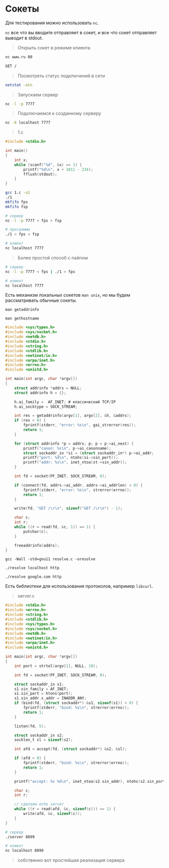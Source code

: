 # Сокеты

Для тестирования можно использовать `nc`.

`nc` все что вы вводите отправляет в сокет, и все что сокет отправляет выводит в stdout.

> Открыть сокет в режиме клиента
```bash
nc www.ru 80

GET /
```
> Посмотреть статус подключений в сети
```bash
netstat -atn
```

> Запускаем сервер
```bash
nc -l -p 7777
```

> Подключаемся к созданному серверу
```bash
nc -6 localhost 7777
```

> 1.c

```c
#include <stdio.h>

int main()
{
    int x;
    while (scanf("%d", &x) == 1) {
        printf("%d\n", x + 1011 - 234);
        fflush(stdout);
    }
}
```

```bash
gcc 1.c -o1
./1
mkfifo fps
mkfifo fsp

# сервер
nc -l -p 7777 < fps > fsp

# программа
./1 > fps < fsp

# клиент
nc localhost 7777
```

> Более простой способ с пайпом
```bash
# сервер
nc -l -p 7777 < fps | ./1 > fps

# клиент
nc localhost 7777
```

Есть механизм локальных сокетов `man unix`, но мы будем рассматривать обычные сокеты.

`man getaddrinfo`

`man gethostname`

```c
#include <sys/types.h>
#include <sys/socket.h>
#include <netdb.h>
#include <stdio.h>
#include <string.h>
#include <stdlib.h>
#include <netinet/in.h>
#include <arpa/inet.h>
#include <errno.h>
#include <unistd.h>

int main(int argc, char *argv[])
{
    struct addrinfo *addrs = NULL;
    struct addrinfo h = {};

    h.ai_family =  AF_INET; # классический TCP/IP
    h.ai_socktype = SOCK_STREAM;

    int res = getaddrinfo(argv[1], argv[2], &h, &addrs);
    if (res < 0) {
        fprintf(stderr, "error: %s\n", gai_strerror(res));
        return 1;
    }

    for (struct addrinfo *p = addrs; p; p = p->ai_next) {
        printf("canon: %s\n", p->ai_canonname);
        struct sockaddr_in *si = (struct sockaddr_in*) p->ai_addr;
        printf("port: %d\n", ntohs(si->sin_port));
        printf("addr: %s\n", inet_ntoa(st->sin_addr));
    }

    int fd = socket(PF_INET, SOCK_STREAM, 0);

    if (connect(fd, addrs->ai_addr, addrs->ai_addrlen) < 0) {
        fprintf(stderr, "error: %s\n", strerror(errno));
        return 1;
    }

    write(fd, "GET /\r\n", sizeof("GET /\r\n") - 1);

    char c;
    int r;
    while ((r = read(fd, &c, 1)) == 1) {
        putchar(c);
    }

    freeaddrinfo(addrs);
}
```

`gcc -Wall -std=gnu11 resolve.c -oresolve`

`./resolve localhost http`

`./resolve google.com http`

Есть библиотеки для использования протоколов, например `libcurl`.

> server.c
```c
#include <stdio.h>
#include <errno.h>
#include <string.h>
#include <stdlib.h>
#include <sys/types.h>
#include <sys/socket.h>
#include <netdb.h>
#include <netinet/in.h>
#include <arpa/inet.h>
#include <unistd.h>

int main(int argc, char *argv[])
{
    int port = strtol(argv[1], NULL, 10);

    int fd = socket(PF_INET, SOCK_STREAM, 0);

    struct sockaddr_in s1;
    s1.sin_family = AF_INET;
    s1.sin_port = htons(port);
    s1.sin_addr.s_addr = INADDR_ANY;
    if (bind(fd, (struct sockaddr*) &s1, sizeof(s1)) < 0) {
        fprintf(stderr, "bind: %s\n", strerror(errno));
        return 1;
    }

    listen(fd, 5);

    struct sockaddr_in s2;
    socklen_t sl = sizeof(s2);

    int afd = accept(fd, (struct sockaddr*) &s2, &sl);

    if (afd < 0) {
        fprintf(stderr, "bind: %s\n", strerror(errno));
        return 1;
    }

    printf("accept: %s %d\n", inet_ntoa(s2.sin_addr), ntohs(s2.sin_port));

    char c;
    int r;

    // сделаем echo server
    while ((r = read(afd, &c, sizeof(c))) == 1) {
        write(afd, &c, sizeof(c));
    }
}
```

```bash
# сервер
./server 8899

# клиент
nc localhost 8899
```

> собственно вот простейшая реализация сервера